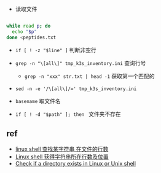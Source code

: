 

+ 读取文件
```sh

while read p; do
  echo "$p"
done <peptides.txt
```

+ `if [ ! -z "$line" ]` 判断非空行

+ `grep -n "\[all\]" tmp_k3s_inventory.ini` 查询行号
    + `grep -n "xxx" str.txt | head -1` 获取第一个匹配的

+ `sed -n -e '/\[all\]/=' tmp_k3s_inventory.ini`

+ `basename` 取文件名

+ `if [ ! -d "$path" ]; then ` 文件夹不存在

## ref

+ [linux shell 查找某字符串 在文件的行数](https://blog.csdn.net/whatday/article/details/105066031)
+ [Linux shell 获得字符串所在行数及位置](https://segmentfault.com/a/1190000020110249)
+ [Check if a directory exists in Linux or Unix shell](https://www.cyberciti.biz/faq/check-if-a-directory-exists-in-linux-or-unix-shell/)